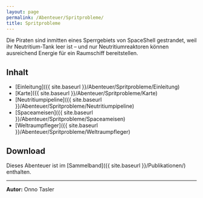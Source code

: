 ```yaml
---
layout: page
permalink: /Abenteuer/Spritprobleme/
title: Spritprobleme
---
```




Die Piraten sind inmitten eines Sperrgebiets von SpaceShell gestrandet, weil ihr Neutritium-Tank leer ist – und nur Neutritiumreaktoren können ausreichend Energie für ein Raumschiff bereitstellen.

## Inhalt

- [Einleitung]({{ site.baseurl }}/Abenteuer/Spritprobleme/Einleitung)
- [Karte]({{ site.baseurl }}/Abenteuer/Spritprobleme/Karte)
- [Neutritiumpipeline]({{ site.baseurl }}/Abenteuer/Spritprobleme/Neutritiumpipeline)
- [Spaceameisen]({{ site.baseurl }}/Abenteuer/Spritprobleme/Spaceameisen)
- [Weltraumpfleger]({{ site.baseurl }}/Abenteuer/Spritprobleme/Weltraumpfleger)

## Download

Dieses Abenteuer ist im [Sammelband]({{ site.baseurl }}/Publikationen/) enthalten.

***

**Autor:** Onno Tasler
